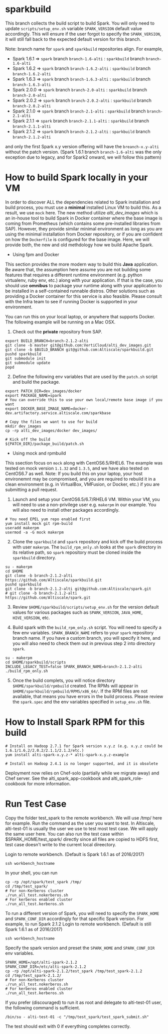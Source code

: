 sparkbuild
==========

This branch collects the build script to build Spark.
You will only need to update `scripts/setup_env.sh` variable `SPARK_VERSION` default value accordingly.
This will ensure if the user forgot to specify the `SPARK_VERSION`, it will still fall back to the
expected default version for this branch.

Note: branch name for `spark` and `sparkbuild` repositories align. For example,

* Spark 1.6.1 => `spark` branch `branch-1.6-alti` : `sparkbuild` branch `branch-1.6-alti`
* Spark 1.6.2 => `spark` branch `branch-1.6.2-alti` : `sparkbuild` branch `branch-1.6.2-alti`
* Spark 1.6.3 => `spark` branch `branch-1.6.3-alti` : `sparkbuild` branch `branch-1.6.3-alti`
* Spark 2.0.0 => `spark` branch `branch-2.0-alti` : `sparkbuild` branch `branch-2.0-alti`
* Spark 2.0.2 => `spark` branch `branch-2.0.2-alti` : `sparkbuild` branch `branch-2.0.2-alti`
* Spark 2.1.0 => `spark` branch `branch-2.1-alti` : `sparkbuild` branch `branch-2.1-alti`
* Spark 2.1.1 => `spark` branch `branch-2.1.1-alti` : `sparkbuild` branch `branch-2.1.1-alti`
* Spark 2.1.2 => `spark` branch `branch-2.1.2-alti` : `sparkbuild` branch `branch-2.1.2-alti`

and only the first Spark x.y version offering will have the `breanch-x.y-alti` without the patch version.
(Spark 1.6.1 branch `branch-1.6-alti` was the only exception due to legacy, and for Spark2 onward, we will follow this pattern)

How to build Spark locally in your VM
==========

In order to discover ALL the dependencies related to Spark installation and build process,
you must use a **minimal** installed Linux VM to build this. As a result, we use `mock` here.
The new method utilize *alti_dev_images* which is an in-house tool to build Spark in Docker container
where the base image is coming from Prometheus (which contains some pre-installed libraries from SAP).
However, they provide similar minimal environment as long as you are using the minimal installation from 
Docker repository, or if you are confident on how the `Dockerfile` is configured for the base image.
Here, we will provide both, the new and old methdology how we build Apache Spark.

* Using fpm and Docker

This section provides the more modern way to build this **Java** application. Be aware that,
the assumption here assume you are not building some features that requires a different 
runtime environment (e.g. python virtualenv, ruby env, etc.) along with your application.
If that is the case, you should use **omnibus** to package your runtime along with your
application to be installed in a self-contained runnable distros. Other solutions such as providing a
Docker container for this service is also feasible. Please consult with the Infra team to see if
running Docker is supported in your environment.

You can run this on your local laptop, or anywhere that supports Docker.
The following example will be running on a Mac OSX.

1. Check out the **private** repository from SAP.

```
export BUILD_BRANCH=branch-2.1.2-alti
git clone -b master git@github.com:VertiCloud/alti_dev_images.git
git clone -b $BUILD_BRANCH git@github.com:Altiscale/sparkbuild.git
pushd sparkbuild
git submodule init
git submodule update
popd
```

2. Define the following env variables that are used by the `patch.sh` script and build
the package.

```
export PATCH_DIR=dev_images/docker
export PACKAGE_NAME=spark
# You can override this to use your own local/remote base image if you want
export DOCKER_BASE_IMAGE_NAME=docker-dev.artifactory.service.altiscale.com/sparkbase

# Copy the files we want to use for build
mkdir dev_images
cp -rp alti_dev_images/docker dev_images/

# Kick off the build
${PATCH_DIR}/package_build/patch.sh
```

* Using mock and rpmbuild

This ssection focus on `mock` along with CentOS6.5/RHEL6. The example was tested on 
mock version `1.1.32` and `1.3.5`, and we have also tested on CentOS6.7 as well.
Note: If you build this on your laptop, your host environemnt may be compromised, and you 
are required to rebuild it in a clean environment (e.g. in VirtualBox, VMFusion, or Docker, etc.) if you are 
submitting a pull request.

1. Launch and setup your CentOS6.5/6.7/RHEL6 VM. Within your VM, you will need to use a non-privilege user
e.g. `makerpm` in our example. You will also need to install other packages accordingly.

```
# You need EPEL yum repo enabled first
yum install mock git rpm-build
useradd makerpm
usermod -a -G mock makerpm
```

2. Clone the `sparkbuild` and `spark` repository and kick off the build process with user `makerpm`.
The `build_rpm_only.sh` looks at the `spark` directory in its relative path, so `spark` repository  must be
cloned inside the `sparkbuild` directory.

```
su - makerpm
cd $HOME
git clone -b branch-2.1.2-alti https://github.com/Altiscale/sparkbuild.git
pushd sparkbuild
git clone -b branch-2.1.2-alti git@github.com:Altiscale/spark.git
# git clone -b branch-2.1.2-alti https://github.com/Altiscale/spark.git
```

3. Review `$HOME/sparkbuild/scripts/setup_env.sh` for the version default values for various packages 
such as `SPARK_VERSION`, `JAVA_HOME`, `HIVE_VERSION`, etc.

4. Build spark with the `build_rpm_only.sh` script. You will need to specify a few env variables.
`SPARK_BRANCH_NAME` refers to your `spark` repository branch name. If you have a custom branch, you will specify
it here, and you will also need to check them out in previous step 2 into directory `spark`.

```
su - makerpm
cd $HOME/sparkbuild/scripts
INCLUDE_LEGACY_TEST=false SPARK_BRANCH_NAME=branch-2.1.2-alti ./build_rpm_only.sh
```

5. Once the build complets, you will notice directory `$HOME/sparkbuild/rpmbuild` created. The RPMs will appear in
`$HOME/sparkbuild/rpmbuild/RPMS/x86_64/`. If the RPM files are not available, that means you have errors in the build
process. Please review the `spark.spec` and the env variables specified in `setup_env.sh` file.


How to Install Spark RPM for this build
==========
```
# Install on Hadoop 2.7.1 for Spark version x.y.z (e.g. x.y.z could be 1.6.1/1.6.2/2.0.2/2.1.1/2.1.2/etc.)
yum install alti-spark-x.y.z-* alti-spark-x.y.z-example

# Install on Hadoop 2.4.1 is no longer supported, and it is obsolete
```

Deployment now relies on Chef-solo (partially while we migrate away) and Chef server. 
See the alti_spark_app-cookbook and alti_spark_role-cookbook for more information.

Run Test Case
==========
Copy the folder test_spark to the remote workbench. We will use /tmp/ here for example.
Run the command as the user you want to test. In Altiscale, alti-test-01 is usually
the user we use to test most test case. We will apply the same user here. You can also
run the test case within $SPARK_HOME/test_spark/ directly since all files are copied to 
HDFS first, test case doesn't write to the current local direectory.

Login to remote workbench. (Default is Spark 1.6.1 as of 2016/2017)
```
ssh workbench_hostname
```

In your shell, you can run
```
cp -rp /opt/spark/test_spark /tmp/
cd /tmp/test_spark/
# For non-Kerberos cluster
./run_all_test.nokerberos.sh
# For kerberos enabled cluster
./run_all_test.kerberos.sh
```

To run a different version of Spark, you will need to specify the `SPARK_HOME` and `SPARK_CONF_DIR`
accordingly for that specific Spark version. For example, to run Spark 2.1.2
Login to remote workbench. (Default is still Spark 1.6.1 as of 2016/2017)
```
ssh workbench_hostname
```
Specify the spark version and preset the `SPARK_HOME` and `SPARK_CONF_DIR` env variables.
```
SPARK_HOME=/opt/alti-spark-2.1.2
SPARK_CONF_DIR=/etc/alti-spark-2.1.2
cp -rp /opt/alti-spark-2.1.2/test_spark /tmp/test_spark-2.1.2
cd /tmp/test_spark-2.1.2/
# For non-Kerberos cluster
./run_all_test.nokerberos.sh
# For kerberos enabled cluster
./run_all_test.kerberos.sh
```

If you prefer (discouraged) to run it as root and delegate to alti-test-01 user, the following
command is sufficient.
```
/bin/su - alti-test-01 -c "/tmp/test_spark/test_spark_submit.sh"
```

The test should exit with 0 if everything completes correctly.

